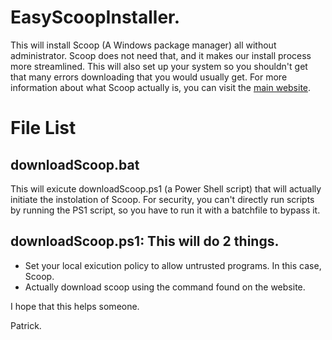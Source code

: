 # EasyScoopInstaller.
This will install Scoop (A Windows package manager) all without administrator. Scoop does not need that, and it makes our install process more streamlined. This will also set up your system so you shouldn't get that many errors downloading that you would usually get.
For more information about what Scoop actually is, you can visit the [main website](https://scoop.sh).


# File List

## downloadScoop.bat
This will exicute downloadScoop.ps1 (a Power Shell script) that will actually initiate the instolation of Scoop. For security, you can't directly run scripts by running the PS1 script, so you have to run it with a batchfile to bypass it.
## downloadScoop.ps1: This will do 2 things.
* Set your local exicution policy to allow untrusted programs. In this case, Scoop.
* Actually download scoop using the command found on the website.

I hope that this helps someone.

Patrick.
